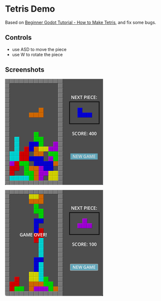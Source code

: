 # Tetris Demo

Based on [Beginner Godot Tutorial - How to Make Tetris](https://www.youtube.com/watch?v=2T2Fkzwf6FM&ab_channel=CodingWithRuss), and fix some bugs.

## Controls

* use ASD to move the piece
* use W to rotate the piece

## Screenshots

![](screenshots/01.png)

![](screenshots/02.png)